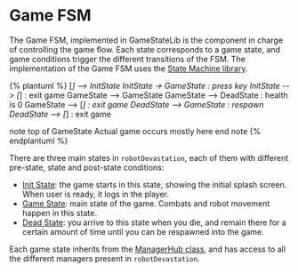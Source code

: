 # Game FSM

The Game FSM, implemented in GameStateLib is the component in charge of controlling the game flow. Each state corresponds to a game state, and game conditions trigger the different transitions of the FSM. The implementation of the Game FSM uses the [State Machine library](state-machine-library.md).

{% plantuml %}
[*] --> InitState
InitState -> GameState : press key
InitState --> [*] : exit game
GameState --> GameState
GameState --> DeadState : health is 0
GameState --> [*] : exit game
DeadState --> GameState :  respawn
DeadState --> [*] : exit game

note top of GameState
  Actual game occurs 
  mostly here
end note
{% endplantuml %}


There are three main states in `robotDevastation`, each of them with different pre-state, state and post-state conditions:

 * [Init State](init-state.md): the game starts in this state, showing the initial splash screen. When user is ready, it logs in the player.
 * [Game State](game-state.md): main state of the game. Combats and robot movement happen in this state.
 * [Dead State](dead-state.md): you arrive to this state when you die, and remain there for a certain amount of time until you can be respawned into the game.

Each game state inherits from the [ManagerHub class](http://asrob.uc3m.es/rddoc/classrd_1_1ManagerHub.html), and has access to all the different managers present in `robotDevastation`.
